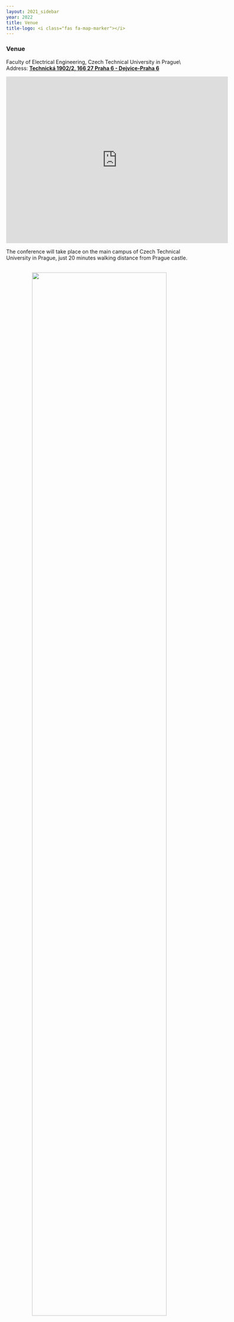 ```yaml
---
layout: 2021_sidebar
year: 2022
title: Venue
title-logo: <i class="fas fa-map-marker"></i> 
---
```


<h3 class="centre">Venue</h3>

Faculty of Electrical Engineering, Czech Technical University in Prague\\
Address: [**Technická 1902/2, 166 27 Praha 6 - Dejvice-Praha 6**](https://goo.gl/maps/QvzoV48qoRgSYfJd6)

<div class="col-md-12 assia" style="text-align: center">
<iframe
src="https://www.google.com/maps/embed?pb=!1m14!1m8!1m3!1d20477.508951659278!2d14.394828!3d50.0921165!3m2!1i1024!2i768!4f13.1!3m3!1m2!1s0x470b953b18badba7%3A0xff08f7e48420083f!2sFaculty%20of%20Electrical%20Engineering%2C%20Czech%20Technical%20University%20in%20Prague!5e0!3m2!1sen!2sfr!4v1657615781799!5m2!1sen!2sfr"
width="600" height="450" style="border:0;" allowfullscreen="" loading="lazy"
referrerpolicy="no-referrer-when-downgrade"></iframe>
</div>

The conference will take place on the main campus of Czech Technical University
in Prague, just 20 minutes walking distance from Prague castle.

<!--Technická 2\\
160 00 Praha 6 - Dejvice\\
Prague, Czechia-->

<br>

<div class="col-md-12 assia" style="text-align: center">
<img src="{{site.url}}/img/2022/FEL.jpg" style="width:85%;text-align:center;"/>
</div>

<br>
<br>

<h3 class="centre">Venue Plan</h3>

<div class="col-md-12 assia" style="text-align: center">
<img src="{{site.url}}/img/2022/campus_plan/conf_site.png" style="width:85%;text-align:center;"/>
<img src="{{site.url}}/img/2022/campus_plan/campus_cvut.png" style="width:85%;text-align:center;"/>
</div>

<br>
<br>

<h3 class="centre">Poster map</h3>

<div class="col-md-12 assia" style="text-align: center">
<img src="{{site.url}}/img/2022/campus_plan/3DV_floorplan.png" style="width:85%;text-align:center;"/>
</div>

<br>
<br>

<h3 class="centre">Food close to the venue</h3>

The conference venue is surrounded by many food places, many of which have
lunch menus. Here a selection of them and there are many more around
them!
- [Restaurace U Veverky](https://www.uveverky.com/): Czech brasserie and fast food
- [Café Záhorský](https://www.cafezahorsky.cz/): International cuisine
- [Ucedru](http://www.ucedru.cz/): Lebanese
- [Burrito Loco Hradčanská](http://burritoloco.cz/): Mexican

